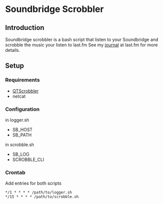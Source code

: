 # Soundbridge Scrobbler

## Introduction

Soundbridge scrobbler is a bash script that listen to your Soundbridge and scrobble the music your listen to last.fm
See my [journal][1] at last.fm for more details.

## Setup

### Requirements

* [QTScrobbler][2]
* netcat

### Configuration

in logger.sh

* SB_HOST
* SB_PATH

in scrobble.sh

* SB_LOG
* SCROBBLE_CLI

### Crontab

Add entries for both scripts

    */1 * * * * /path/to/logger.sh
    */15 * * * * /path/to/scrobble.sh

[1]: http://www.last.fm/user/SysV/journal/2008/02/11/20zc7r_scrobbling_with_the_soundbridge_on_linux "last.fm"
[2]: http://qtscrob.sourceforge.net/ "QTScrobbler"

